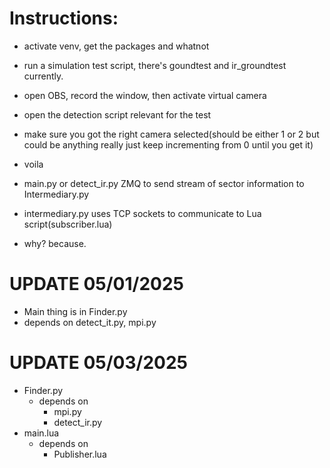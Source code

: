 # Instructions:
- activate venv, get the packages and whatnot
- run a simulation test script, there's goundtest and ir_groundtest currently.
- open OBS, record the window, then activate virtual camera
- open the detection script relevant for the test
- make sure you got the right camera selected(should be either 1 or 2 but could be anything really just keep incrementing from 0 until you get it)
- voila

- main.py or detect_ir.py ZMQ to send stream of sector information to Intermediary.py
- intermediary.py uses TCP sockets to communicate to Lua script(subscriber.lua)
- why? because.
# UPDATE 05/01/2025
- Main thing is in Finder.py
- depends on detect_it.py, mpi.py

# UPDATE 05/03/2025
- Finder.py
  - depends on
    - mpi.py
    - detect_ir.py
- main.lua
  - depends on
    - Publisher.lua
